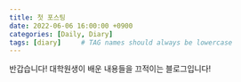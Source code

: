 ```yaml
---
title: 첫 포스팅
date: 2022-06-06 16:00:00 +0900
categories: [Daily, Diary]
tags: [diary]     # TAG names should always be lowercase
---
```


반갑습니다! 대학원생이 배운 내용들을 끄적이는 블로그입니다! 